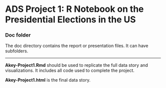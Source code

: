 # ADS Project 1:  R Notebook on the Presidential Elections in the US

### Doc folder

The doc directory contains the report or presentation files. It can have subfolders.  

*****

**Akey-Project1.Rmd** should be used to replicate the full data story and visualizations. It includes all code used to complete the project.

**Akey-Project1.html** is the final data story.
